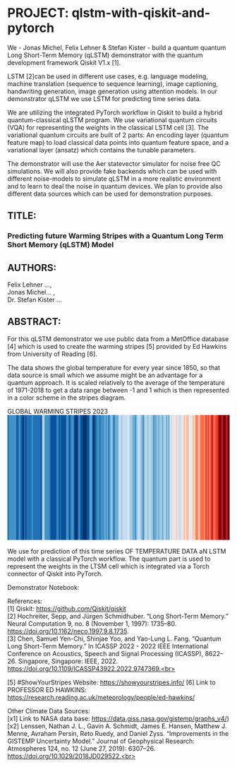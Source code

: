 # PROJECT: qlstm-with-qiskit-and-pytorch <br>

We - Jonas Michel, Felix Lehner & Stefan Kister - build a quantum quantum Long Short-Term Memory (qLSTM) demonstrator with the quantum development framework Qiskit V1.x [1]. 

LSTM [2]can be used in different use cases, e.g. language modeling, machine translation (sequence to sequence learning), image captioning, handwriting generation, image generation using attention models.  In our demonstrator qLSTM we use LSTM for predicting time series data.

We are utilizing the integrated PyTorch workflow in Qiskit to build a hybrid quantum-classical qLSTM program. We use variational quantum circuits (VQA) for representing the weights in the classical LSTM cell [3]. The variational quantum circuits are built of 2 parts: An encoding layer (quantum feature map) to load classical data points into quantum feature space, and a variational layer (ansatz) which contains the tunable parameters.

The demonstrator will use the Aer statevector simulator for noise free QC simulations. We will also provide fake backends which can be used with different noise-models to simulate qLSTM in a more realistic environment and to learn to deal the noise in quantum devices. We plan to provide also different data sources which can be used for demonstration purposes.

## TITLE: <br>
### Predicting future Warming Stripes with a Quantum Long Term Short Memory (qLSTM) Model <br>

## AUTHORS:<br>

Felix Lehner ..., <br>
Jonas Michel... , <br>
Dr. Stefan Kister ...<br>

## ABSTRACT:<br>

For this qLSTM demonstrator we use public data from a MetOffice database [4] which is used to create the warming stripes [5] provided by Ed Hawkins from University of Reading [6]. 

The data shows the global temperature for every year since 1850, so that data source is small which we assume might be an advantage for a quantum approach. It is scaled relatively to the average of the temperature of 1971-2018 to get a data range between -1 and 1 which is then represented in a color scheme in the stripes diagram.

<break>
    GLOBAL WARMING STRIPES 2023
<BREAK>
    
</BREAK>
<img src="./data/GLOBE_stripes_2023.png" width="900"/>

We use for prediction of this time series OF TEMPERATURE DATA aN LSTM model with a classical PyTorch workflow. The quantum part is used to represent the weights in the LTSM cell which is integrated via a Torch connector of Qiskit into PyTorch.

Demonstrator Notebook: 

References: <br>
[1] Qiskit: https://github.com/Qiskit/qiskit <br>
[2] Hochreiter, Sepp, and Jürgen Schmidhuber. “Long Short-Term Memory.” Neural Computation 9, no. 8 (November 1, 1997): 1735–80. https://doi.org/10.1162/neco.1997.9.8.1735. <br>
[3] Chen, Samuel Yen-Chi, Shinjae Yoo, and Yao-Lung L. Fang. “Quantum Long Short-Term Memory.” In ICASSP 2022 - 2022 IEEE International Conference on Acoustics, Speech and Signal Processing (ICASSP), 8622–26. Singapore, Singapore: IEEE, 2022. https://doi.org/10.1109/ICASSP43922.2022.9747369.<br>

[5] #ShowYourStripes Website: https://showyourstripes.info/
[6] Link to PROFESSOR ED HAWKINS: https://research.reading.ac.uk/meteorology/people/ed-hawkins/

Other Climate Data Sources:<br>
[x1] Link to NASA data base: https://data.giss.nasa.gov/gistemp/graphs_v4/) <br>
[x2] Lenssen, Nathan J. L., Gavin A. Schmidt, James E. Hansen, Matthew J. Menne, Avraham Persin, Reto Ruedy, and Daniel Zyss. “Improvements in the GISTEMP Uncertainty Model.” Journal of Geophysical Research: Atmospheres 124, no. 12 (June 27, 2019): 6307–26. https://doi.org/10.1029/2018JD029522.<br>
<br><br>


